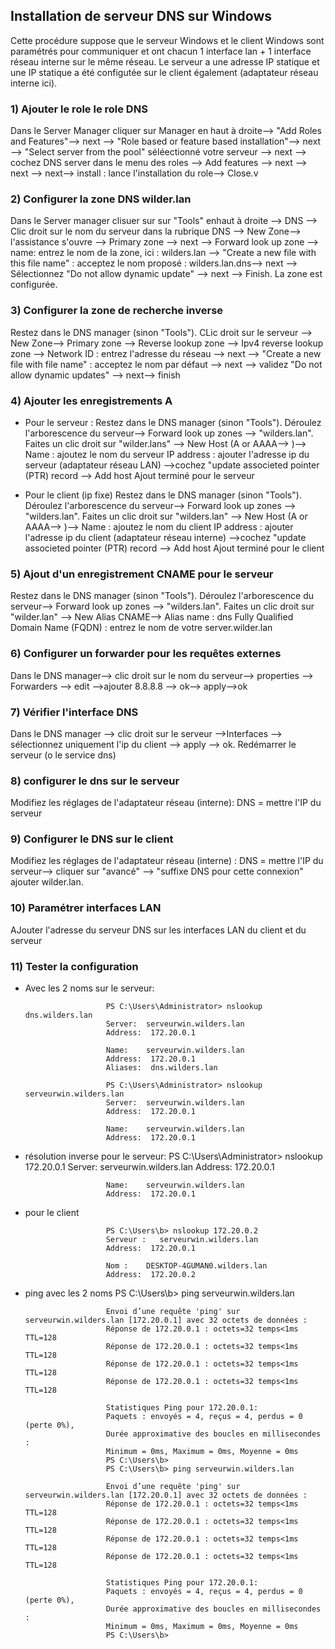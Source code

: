 ## Installation de serveur DNS sur Windows

Cette procédure suppose que le serveur Windows et le client Windows sont paramétrés pour communiquer et ont chacun 1 interface lan + 1 interface réseau interne sur le même réseau. Le serveur a une adresse IP statique et une IP statique a été configutée sur le client également (adaptateur réseau interne ici).

### 1) Ajouter le role le role DNS 

Dans le Server Manager cliquer sur Manager en haut à droite--> "Add Roles and Features"--> next --> "Role based or feature based installation"--> next --> "Select server from the pool" séléectionné votre serveur --> next --> cochez DNS server dans le menu des roles --> Add features --> next --> next --> next--> install : lance l'installation du role--> Close.v

### 2) Configurer la zone DNS wilder.lan

Dans le Server manager clisuer sur sur "Tools" enhaut à droite --> DNS --> Clic droit sur le nom du serveur dans la rubrique DNS --> New Zone--> l'assistance s'ouvre --> Primary zone --> next --> Forward look up zone --> 
 name: entrez le nom de la zone, ici :     wilders.lan --> "Create a new file with this file name" : acceptez le nom proposé : wilders.lan.dns--> next --> Sélectionnez "Do not allow dynamic update" --> next --> Finish.
La zone est configurée. 

### 3) Configurer la zone de recherche inverse

Restez dans le DNS manager (sinon "Tools").
CLic droit sur le serveur --> New Zone--> Primary zone --> Reverse lookup zone --> Ipv4 reverse lookup zone --> Network ID : entrez l'adresse du réseau  --> next --> "Create a new file with file name" : acceptez le nom par défaut --> next --> validez "Do not allow dynamic updates" --> next--> finish


### 4) Ajouter les enregistrements A

- Pour le serveur :
Restez dans le DNS manager (sinon "Tools").
Déroulez l'arborescence du serveur--> Forward look up zones --> "wilders.lan". Faites un clic droit sur "wilder.lans" --> New Host (A or AAAA--> )--> 
Name : ajoutez le nom du serveur
IP address : ajouter l'adresse ip du serveur (adaptateur réseau LAN) -->cochez "update associeted pointer (PTR) record
 --> Add host
Ajout terminé pour le serveur


- Pour le client (ip fixe)
Restez dans le DNS manager (sinon "Tools").
Déroulez l'arborescence du serveur--> Forward look up zones --> "wilders.lan". Faites un clic droit sur "wilders.lan" --> New Host (A or AAAA--> )--> 
Name : ajoutez le nom du client
IP address : ajouter l'adresse ip du client (adaptateur réseau interne) -->cochez "update associeted pointer (PTR) record
 --> Add host
Ajout terminé pour le client

### 5) Ajout d'un enregistrement CNAME pour le serveur
Restez dans le DNS manager (sinon "Tools").
Déroulez l'arborescence du serveur--> Forward look up zones --> "wilders.lan". Faites un clic droit sur "wilder.lan" --> New Alias CNAME--> 
Alias name : dns
Fully Qualified Domain Name (FQDN) : entrez le nom de votre server.wilder.lan 


### 6) Configurer un forwarder pour les requêtes externes

Dans le DNS manager--> clic droit sur le nom du serveur--> properties --> Forwarders --> edit -->ajouter 8.8.8.8 --> ok--> apply-->ok

### 7) Vérifier l'interface DNS

Dans le DNS manager --> clic droit sur le serveur -->Interfaces --> sélectionnez uniquement l'ip du client --> apply --> ok. 
Redémarrer le serveur (o le service dns)

### 8) configurer le dns sur le serveur
Modifiez les réglages de l'adaptateur réseau (interne): DNS = mettre l'IP du serveur


### 9) Configurer le DNS sur le client

Modifiez les réglages de l'adaptateur réseau (interne) : DNS = mettre l'IP du serveur--> cliquer sur "avancé" --> "suffixe DNS pour cette connexion" ajouter wilder.lan.

### 10) Paramétrer interfaces LAN

AJouter l'adresse du serveur DNS sur les interfaces LAN du client et du serveur

### 11) Tester la configuration

- Avec les 2 noms sur le serveur:

                        PS C:\Users\Administrator> nslookup dns.wilders.lan
                        Server:  serveurwin.wilders.lan
                        Address:  172.20.0.1

                        Name:    serveurwin.wilders.lan
                        Address:  172.20.0.1
                        Aliases:  dns.wilders.lan

                        PS C:\Users\Administrator> nslookup serveurwin.wilders.lan
                        Server:  serveurwin.wilders.lan
                        Address:  172.20.0.1

                        Name:    serveurwin.wilders.lan
                        Address:  172.20.0.1

- résolution inverse pour le serveur:
                        PS C:\Users\Administrator> nslookup 172.20.0.1
                        Server:  serveurwin.wilders.lan
                        Address:  172.20.0.1

                        Name:    serveurwin.wilders.lan
                        Address:  172.20.0.1

- pour le client

                        PS C:\Users\b> nslookup 172.20.0.2
                        Serveur :   serveurwin.wilders.lan
                        Address:  172.20.0.1

                        Nom :    DESKTOP-4GUMAN0.wilders.lan
                        Address:  172.20.0.2     

- ping avec les  2 noms
                        PS C:\Users\b> ping serveurwin.wilders.lan

                        Envoi d’une requête 'ping' sur serveurwin.wilders.lan [172.20.0.1] avec 32 octets de données :
                        Réponse de 172.20.0.1 : octets=32 temps<1ms TTL=128
                        Réponse de 172.20.0.1 : octets=32 temps<1ms TTL=128
                        Réponse de 172.20.0.1 : octets=32 temps<1ms TTL=128
                        Réponse de 172.20.0.1 : octets=32 temps<1ms TTL=128

                        Statistiques Ping pour 172.20.0.1:
                        Paquets : envoyés = 4, reçus = 4, perdus = 0 (perte 0%),
                        Durée approximative des boucles en millisecondes :
                        Minimum = 0ms, Maximum = 0ms, Moyenne = 0ms
                        PS C:\Users\b>
                        PS C:\Users\b> ping serveurwin.wilders.lan

                        Envoi d’une requête 'ping' sur serveurwin.wilders.lan [172.20.0.1] avec 32 octets de données :
                        Réponse de 172.20.0.1 : octets=32 temps<1ms TTL=128
                        Réponse de 172.20.0.1 : octets=32 temps<1ms TTL=128
                        Réponse de 172.20.0.1 : octets=32 temps<1ms TTL=128
                        Réponse de 172.20.0.1 : octets=32 temps<1ms TTL=128

                        Statistiques Ping pour 172.20.0.1:
                        Paquets : envoyés = 4, reçus = 4, perdus = 0 (perte 0%),
                        Durée approximative des boucles en millisecondes :
                        Minimum = 0ms, Maximum = 0ms, Moyenne = 0ms
                        PS C:\Users\b>
